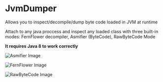 # JvmDumper
Allows you to inspect/decompile/dump byte code loaded in JVM at runtime 

Attach to any java proccess and inspect any loaded class with three built-in modes: FernFlower decompiler, Asmifier (ByteCode), RawByteCode Mode

**It requires Java 8 to work correctly**

![Asmifier Image](https://i.imgur.com/BjoJWTc.png)

![FernFlower Image](https://i.imgur.com/ZoGYu11.png)

![RawByteCode Image](https://i.imgur.com/EAZ8rQu.png)
